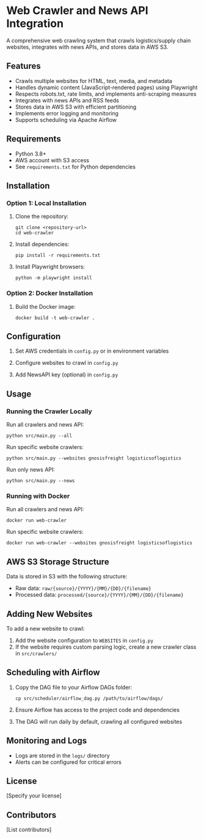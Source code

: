 # Web Crawler and News API Integration

A comprehensive web crawling system that crawls logistics/supply chain websites, integrates with news APIs, and stores data in AWS S3.

## Features

- Crawls multiple websites for HTML, text, media, and metadata
- Handles dynamic content (JavaScript-rendered pages) using Playwright
- Respects robots.txt, rate limits, and implements anti-scraping measures
- Integrates with news APIs and RSS feeds
- Stores data in AWS S3 with efficient partitioning
- Implements error logging and monitoring
- Supports scheduling via Apache Airflow

## Requirements

- Python 3.8+
- AWS account with S3 access
- See `requirements.txt` for Python dependencies

## Installation

### Option 1: Local Installation

1. Clone the repository:
   ```
   git clone <repository-url>
   cd web-crawler
   ```

2. Install dependencies:
   ```
   pip install -r requirements.txt
   ```

3. Install Playwright browsers:
   ```
   python -m playwright install
   ```

### Option 2: Docker Installation

1. Build the Docker image:
   ```
   docker build -t web-crawler .
   ```

## Configuration

1. Set AWS credentials in `config.py` or in environment variables

2. Configure websites to crawl in `config.py`

3. Add NewsAPI key (optional) in `config.py`

## Usage

### Running the Crawler Locally

Run all crawlers and news API:
```
python src/main.py --all
```

Run specific website crawlers:
```
python src/main.py --websites gnosisfreight logisticsoflogistics
```

Run only news API:
```
python src/main.py --news
```

### Running with Docker

Run all crawlers and news API:
```
docker run web-crawler
```

Run specific website crawlers:
```
docker run web-crawler --websites gnosisfreight logisticsoflogistics
```

## AWS S3 Storage Structure

Data is stored in S3 with the following structure:

- Raw data: `raw/{source}/{YYYY}/{MM}/{DD}/{filename}`
- Processed data: `processed/{source}/{YYYY}/{MM}/{DD}/{filename}`

## Adding New Websites

To add a new website to crawl:

1. Add the website configuration to `WEBSITES` in `config.py`
2. If the website requires custom parsing logic, create a new crawler class in `src/crawlers/`

## Scheduling with Airflow

1. Copy the DAG file to your Airflow DAGs folder:
   ```
   cp src/scheduler/airflow_dag.py /path/to/airflow/dags/
   ```

2. Ensure Airflow has access to the project code and dependencies

3. The DAG will run daily by default, crawling all configured websites

## Monitoring and Logs

- Logs are stored in the `logs/` directory
- Alerts can be configured for critical errors

## License

[Specify your license]

## Contributors

[List contributors] 